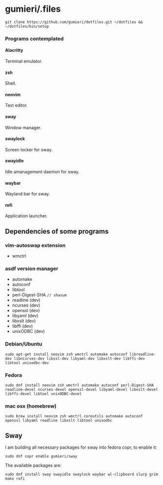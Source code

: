# gumieri/.files
```
git clone https://github.com/gumieri/dotfiles.git ~/dotfiles && ~/dotfiles/bin/setup
```

### Programs contemplated

#### Alacritty
  Terminal emulator.

#### zsh
  Shell.

#### neovim
  Text editor.

#### sway
  Window manager.

#### swaylock
  Screen locker for sway.

#### swayidle
  Idle amanagement daemon for sway.

#### waybar
  Wayland bar for sway.

#### rofi
  Application launcher.

## Dependencies of some programs

### vim-autoswap extension
* wmctrl

### asdf version manager
* automake
* autoconf
* libtool
* perl-Digest-SHA `// shasum`
* readline (dev)
* ncurses (dev)
* openssl (dev)
* libyaml (dev)
* libxslt (dev)
* libffi (dev)
* unixODBC (dev)

### Debian/Ubuntu
```
sudo apt-get install neovim zsh wmctrl automake autoconf libreadline-dev libncurses-dev libssl-dev libyaml-dev libxslt-dev libffi-dev libtool unixodbc-dev
```

### Fedora
```
sudo dnf install neovim zsh wmctrl automake autoconf perl-Digest-SHA readline-devel ncurses-devel openssl-devel libyaml-devel libxslt-devel libffi-devel libtool unixODBC-devel
```

### mac osx (homebrew)
```
sudo brew install neovim zsh wmctrl coreutils automake autoconf openssl libyaml readline libxslt libtool unixodbc
```

## Sway

I am building all necessary packages for sway into fedora copr, to enable it:
```
sudo dnf copr enable gumieri/sway
```
The available packages are:
```
sudo dnf install sway swayidle swaylock waybar wl-clipboard slurp grim mako rofi
```
